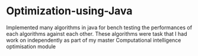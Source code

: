 # Optimization-using-Java
Implemented many algorithms in java for bench testing the performances of each algorithms against each other.
These algorithms were task that I had work on independently as part of my master Computational intelligence optimisation module

